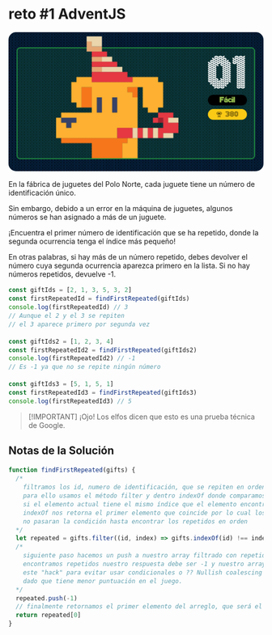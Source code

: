 # reto #1 AdventJS

<img src="./reto1.png" style="border-radius: 15px">

En la fábrica de juguetes del Polo Norte, cada juguete tiene un número de identificación único.

Sin embargo, debido a un error en la máquina de juguetes, algunos números se han asignado a más de un juguete.

¡Encuentra el primer número de identificación que se ha repetido, donde la segunda ocurrencia tenga el índice más pequeño!

En otras palabras, si hay más de un número repetido, debes devolver el número cuya segunda ocurrencia aparezca primero en la lista. Si no hay números repetidos, devuelve -1.

```javascript
const giftIds = [2, 1, 3, 5, 3, 2]
const firstRepeatedId = findFirstRepeated(giftIds)
console.log(firstRepeatedId) // 3
// Aunque el 2 y el 3 se repiten
// el 3 aparece primero por segunda vez

const giftIds2 = [1, 2, 3, 4]
const firstRepeatedId2 = findFirstRepeated(giftIds2)
console.log(firstRepeatedId2) // -1
// Es -1 ya que no se repite ningún número

const giftIds3 = [5, 1, 5, 1]
const firstRepeatedId3 = findFirstRepeated(giftIds3)
console.log(firstRepeatedId3) // 5

```
> [!IMPORTANT] ¡Ojo! Los elfos dicen que esto es una prueba técnica de Google.

## Notas de la Solución

```javascript
function findFirstRepeated(gifts) {
  /*
    filtramos los id, numero de identificación, que se repiten en orden de aparición
    para ello usamos el método filter y dentro indexOf donde comparamos 
    si el elemento actual tiene el mismo índice que el elemento encontrado
    indexOf nos retorna el primer elemento que coincide por lo cual los primeros valores
    no pasaran la condición hasta encontrar los repetidos en orden
  */
  let repeated = gifts.filter((id, index) => gifts.indexOf(id) !== index)
  /* 
    siguiente paso hacemos un push a nuestro array filtrado con repetidos, dado que si no
    encontramos repetidos nuestro respuesta debe ser -1 y nuestro array estará vacío, podemos usar
    este "hack" para evitar usar condicionales o ?? Nullish coalescing operator
    dado que tiene menor puntuación en el juego.
  */
  repeated.push(-1)
  // finalmente retornamos el primer elemento del arreglo, que será el primer repetido en aparecer en la lista o el -1
  return repeated[0]
}

```